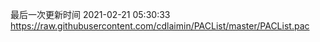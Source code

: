 最后一次更新时间 2021-02-21 05:30:33
https://raw.githubusercontent.com/cdlaimin/PACList/master/PACList.pac

